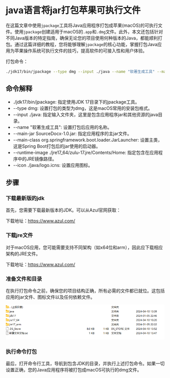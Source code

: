 # java语言将jar打包苹果可执行文件

在这篇文章中使用`jpackage`工具将Java应用程序打包成苹果(macOS)的可执行文件。使用`jpackage`创建适用于macOS的`.app`和`.dmg`文件。此外，本文还包括针对不同Java版本的特定指南，确保无论您的项目使用何种版本的Java，都能顺利打包。通过这篇详细的教程，您将能够理解`jpackage`的核心功能，掌握打包Java应用为苹果操作系统可执行文件的技巧，提高软件的可接入性和用户体验。



打包命令：

```bash
./jdk17/bin/jpackage --type dmg --input ./java --name "软著生成工具" --main-jar SourceDocx-1.0.jar --main-class org.springframework.boot.loader.JarLauncher --runtime-image ./jre17_64/zulu-17.jre/Contents/Home --icon ./java/logo.icns
```

## 命令解释

-  ./jdk17/bin/jpackage: 指定使用JDK 17目录下的jpackage工具。
-  --type dmg: 设置打包的类型为dmg，这是macOS常用的安装包格式。
-  --input ./java: 指定输入文件夹，这里是包含应用程序jar和其他资源的java目录。
-  --name "软著生成工具": 设置打包后应用的名称。
-  --main-jar SourceDocx-1.0.jar: 指定应用程序的主jar文件。
-  --main-class org.springframework.boot.loader.JarLauncher: 设置主类，这是Spring Boot打包后的jar使用的启动器。
-  --runtime-image ./jre17_64/zulu-17.jre/Contents/Home: 指定包含在应用程序中的JRE镜像路径。
-  --icon ./java/logo.icns: 设置应用图标。


## 步骤

### 下载最新版的jdk

首先，您需要下载最新版本的JDK。可以从Azul官网获取：

下载地址：https://www.azul.com/


### 下载jre文件

对于macOS应用，您可能需要支持不同架构（如x64位和arm），因此应下载相应架构的JRE文件。


下载地址：https://www.azul.com/


### 准备文件和目录

在执行打包命令之前，确保您的项目结构正确，所有必需的文件都已就位。这包括应用的jar文件、图标文件以及任何依赖文件。

![alt text](./image/jar_image.png)


### 执行命令打包

最后，打开命令行工具，导航到包含JDK的目录，并执行上述打包命令。如果一切设置正确，您的Java应用程序将被打包成macOS可执行的dmg文件。
